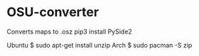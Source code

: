 # OSU-converter
Converts maps to .osz
pip3 install PySide2

Ubuntu $ sudo apt-get install unzip
Arch $ sudo pacman -S zip
